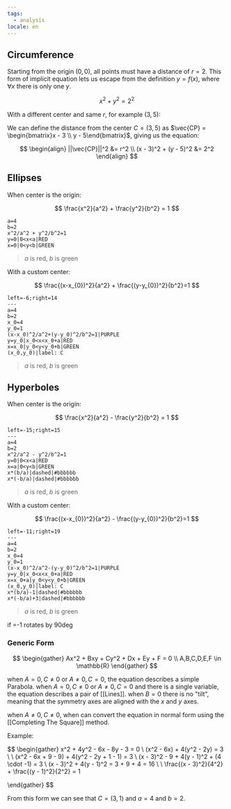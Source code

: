 ```yaml
---
tags:
  - analysis
locale: en
---
```


## Circumference

Starting from the origin $(0, 0)$, all points must have a distance of $r=2$. This form of implicit equation lets us escape from the definition $y = f(x)$, where $\forall x$ there is only one $y$.

$$
x^2+y^2 = 2^2
$$

With a different center and same $r$, for example $(3, 5)$:

We can define the distance from the center $C = (3, 5)$ as $\vec{CP} = \begin{bmatrix}x - 3 \\ y - 5\end{bmatrix}$, giving us the equation:

$$
\begin{align}
||\vec{CP}||^2 &= r^2  \\
(x - 3)^2 + (y - 5)^2 &= 2^2
\end{align}
$$

## Ellipses

When center is the origin:

$$
\frac{x^2}{a^2} + \frac{y^2}{b^2} = 1
$$

```desmos-graph
a=4
b=2
x^2/a^2 + y^2/b^2=1
y=0|0<x<a|RED
x=0|0<y<b|GREEN

```

> $a$ is red, $b$ is green

With a custom center:

$$
\frac{(x-x_{0})^2}{a^2} + \frac{(y-y_{0})^2}{b^2}=1
$$

```desmos-graph
left=-6;right=14
---
a=4
b=2
x_0=4
y_0=1
(x-x_0)^2/a^2+(y-y_0)^2/b^2=1|PURPLE
y=y_0|x_0<x<x_0+a|RED
x=x_0|y_0<y<y_0+b|GREEN
(x_0,y_0)|label: C
```

> $a$ is red, $b$ is green

## Hyperboles

When center is the origin:

$$
\frac{x^2}{a^2} - \frac{y^2}{b^2} = 1
$$

```desmos-graph
left=-15;right=15
---
a=4
b=2
x^2/a^2 - y^2/b^2=1
y=0|0<x<a|RED
x=a|0<y<b|GREEN
x*(b/a)|dashed|#bbbbbb
x*(-b/a)|dashed|#bbbbbb
```

> $a$ is red, $b$ is green

With a custom center:

$$
\frac{(x-x_{0})^2}{a^2} - \frac{(y-y_{0})^2}{b^2}=1
$$

```desmos-graph
left=-11;right=19
---
a=4
b=2
x_0=4
y_0=1
(x-x_0)^2/a^2-(y-y_0)^2/b^2=1|PURPLE
y=y_0|x_0<x<x_0+a|RED
x=x_0+a|y_0<y<y_0+b|GREEN
(x_0,y_0)|label: C
x*(b/a)-1|dashed|#bbbbbb
x*(-b/a)+3|dashed|#bbbbbb
```

> $a$ is red, $b$ is green

if =-1 rotates by 90deg

### Generic Form

$$
\begin{gather}
Ax^2 + Bxy + Cy^2 + Dx + Ey + F = 0 \\
A,B,C,D,E,F \in \mathbb{R}
\end{gather}
$$

when $A=0,C\not=0$ or $A\not=0,C=0$, the equation describes a simple Parabola.
when $A=0,C\not=0$ or $A\not=0,C=0$ and there is a single variable, the equation describes a pair of [[Lines]].
when $B=0$ there is no "tilt", meaning that the symmetry axes are aligned with the $x$ and $y$ axes.

when $A\not=0,C\not=0$, when can convert the equation in normal form using the [[Completing The Square]] method.

Example:

$$
\begin{gather}
x^2 + 4y^2 - 6x - 8y - 3 = 0 \\
(x^2 - 6x) + 4(y^2 - 2y) = 3 \\
\\
(x^2 - 6x + 9 - 9) + 4(y^2 - 2y + 1 - 1) = 3 \\
(x - 3)^2 - 9 + 4(y - 1)^2 + (4 \cdot -1) = 3 \\
(x - 3)^2 + 4(y - 1)^2 = 3 + 9 + 4 = 16 \\
\\
\frac{(x - 3)^2}{4^2} + \frac{(y - 1)^2}{2^2} = 1

\end{gather}
$$

From this form we can see that $C = (3, 1)$ and $a = 4$ and $b = 2$.
